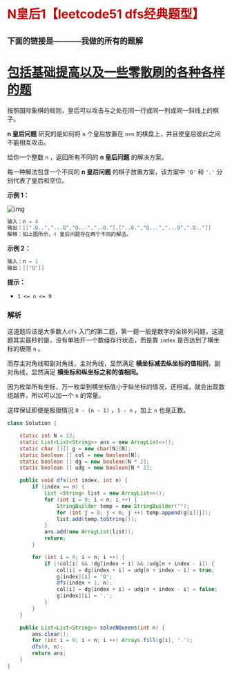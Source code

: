 # <font color="bb000">N皇后1【leetcode51 dfs经典题型】</font>

## **`下面的链接是——————我做的所有的题解`**

# [包括基础提高以及一些零散刷的各种各样的题](https://www.acwing.com/blog/content/33005/) 

按照国际象棋的规则，皇后可以攻击与之处在同一行或同一列或同一斜线上的棋子。

**n 皇后问题** 研究的是如何将 `n` 个皇后放置在 `n×n` 的棋盘上，并且使皇后彼此之间不能相互攻击。

给你一个整数 `n` ，返回所有不同的 **n 皇后问题** 的解决方案。

每一种解法包含一个不同的 **n 皇后问题** 的棋子放置方案，该方案中 `'Q'` 和 `'.'` 分别代表了皇后和空位。

 

**示例 1：**

![img](https://assets.leetcode.com/uploads/2020/11/13/queens.jpg)

```java
输入：n = 4
输出：[[".Q..","...Q","Q...","..Q."],["..Q.","Q...","...Q",".Q.."]]
解释：如上图所示，4 皇后问题存在两个不同的解法。
```

**示例 2：**

```java
输入：n = 1
输出：[["Q"]]
```

 

**提示：**

- `1 <= n <= 9`



### 解析

这道题应该是大多数人`dfs` 入门的第二题，第一题一般是数字的全排列问题，这道题其实最秒的是，没有单独开一个数组存行状态，而是靠 `index` 是否达到了横坐标的极限 `n` 。

而存主对角线和副对角线，主对角线，显然满足 **横坐标减去纵坐标的值相同**，副对角线，显然满足 **横坐标和纵坐标之和的值相同。**

因为枚举所有坐标，万一枚举到横坐标值小于纵坐标的情况，还相减，就会出现数组越界，所以可以加一个 `n` 的常量。

这样保证即便是极限情况 `0 - (n - 1)` ，`1 - n` ，加上 `n` 也是正数。

```java
class Solution {

    static int N = 12;
    static List<List<String>> ans = new ArrayList<>();
    static char [][] g = new char[N][N];
    static boolean [] col = new boolean[N];
    static boolean [] dg = new boolean[N * 2];
    static boolean [] udg = new boolean[N * 2];

    public void dfs(int index, int n) {
        if (index == n) {
            List <String> list = new ArrayList<>();
            for (int i = 0; i < n; i ++) {
                StringBuilder temp = new StringBuilder("");
                for (int j = 0; j < n; j ++) temp.append(g[i][j]);
                list.add(temp.toString());
            }
            ans.add(new ArrayList(list));
            return;
        }

        for (int i = 0; i < n; i ++) {
            if (!col[i] && !dg[index + i] && !udg[n + index - i]) {
                col[i] = dg[index + i] = udg[n + index - i] = true;
                g[index][i] = 'Q';
                dfs(index + 1, n);
                col[i] = dg[index + i] = udg[n + index - i] = false;
                g[index][i] = '.';
            }   
        }
    }

    public List<List<String>> solveNQueens(int n) {
        ans.clear();
        for (int i = 0; i < n; i ++) Arrays.fill(g[i], '.');
        dfs(0, n);
        return ans;
    }
}
```

